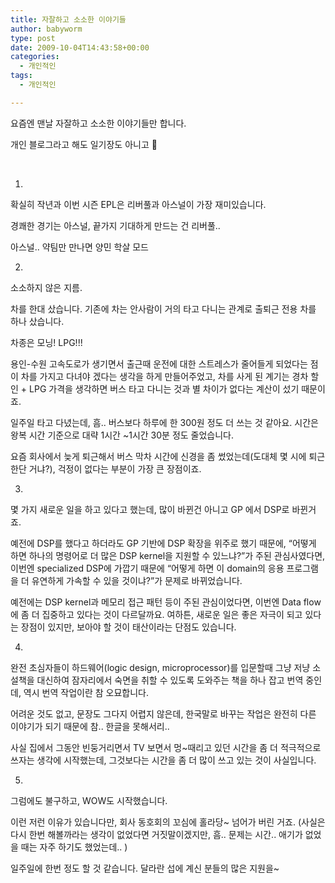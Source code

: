 ```yaml
---
title: 자잘하고 소소한 이야기들
author: babyworm
type: post
date: 2009-10-04T14:43:58+00:00
categories:
  - 개인적인
tags:
  - 개인적인

---
```

요즘엔 맨날 자잘하고 소소한 이야기들만 합니다.

<span class="Apple-style-span" style="background-color: rgb(255, 255, 255);">개인 블로그라고 해도 일기장도 아니고 🙂</span>

<span class="Apple-style-span" style="background-color: rgb(255, 255, 255);"><br></span>

1.

확실히 작년과 이번 시즌 EPL은 리버풀과 아스널이 가장 재미있습니다.

경쾌한 경기는 아스널, 끝가지 기대하게 만드는 건 리버풀..

아스널.. 약팀만 만나면 양민 학살 모드

2.

소소하지 않은 지름.

차를 한대 샀습니다. 기존에 차는 안사람이 거의 타고 다니는 관계로 출퇴근 전용 차를 하나 샀습니다.

차종은 모닝! LPG!!!

용인-수원 고속도로가 생기면서 출근때 운전에 대한 스트레스가 줄어들게 되었다는 점이 차를 가지고 다녀야 겠다는 생각을 하게 만들어주었고, 차를 사게 된 계기는 경차 할인 + LPG 가격을 생각하면 버스 타고 다니는 것과 별 차이가 없다는 계산이 섰기 때문이죠.

일주일 타고 다녔는데, 흠.. 버스보다 하루에 한 300원 정도 더 쓰는 것 같아요. 시간은 왕복 시간 기준으로 대략 1시간 ~1시간 30분 정도 줄었습니다.

요즘 회사에서 늦게 퇴근해서 버스 막차 시간에 신경을 좀 썼었는데(도대체 몇 시에 퇴근한단 거냐?), 걱정이 없다는 부분이 가장 큰 장점이죠.

3.

몇 가지 새로운 일을 하고 있다고 했는데, 많이 바뀐건 아니고 GP 에서 DSP로 바뀐거죠.

예전에 DSP를 했다고 하더라도 GP 기반에 DSP 확장을 위주로 했기 때문에, “어떻게 하면 하나의 명령어로 더 많은 DSP kernel을 지원할 수 있느냐?”가 주된 관심사였다면, 이번엔 specialized DSP에 가깝기 때문에 “어떻게 하면 이 domain의 응용 프로그램을 더 유연하게 가속할 수 있을 것이냐?”가 문제로 바뀌었습니다.

예전에는 DSP kernel과 메모리 접근 패턴 등이 주된 관심이었다면, 이번엔 Data flow에 좀 더 집중하고 있다는 것이 다르달까요. 여하튼, 새로운 일은 좋은 자극이 되고 있다는 장점이 있지만, 보아야 할 것이 태산이라는 단점도 있습니다.

4.

완전 초심자들이 하드웨어(logic design, microprocessor)를 입문할때 그냥 저냥 소설책을 대신하여 잠자리에서 숙면을 취할 수 있도록 도와주는 책을 하나 잡고 번역 중인데, 역시 번역 작업이란 참 오묘합니다.

어려운 것도 없고, 문장도 그다지 어렵지 않은데, 한국말로 바꾸는 작업은 완전히 다른 이야기가 되기 때문에 참.. 한글을 못해서리..

사실 집에서 그동안 빈둥거리면서 TV 보면서 멍~때리고 있던 시간을 좀 더 적극적으로 쓰자는 생각에 시작했는데, 그것보다는 시간을 좀 더 많이 쓰고 있는 것이 사실입니다.

5.

그럼에도 불구하고, WOW도 시작했습니다.

이런 저런 이유가 있습니다만, 회사 동호회의 꼬심에 홀라당~ 넘어가 버린 거죠. (사실은 다시 한번 해볼까라는 생각이 없었다면 거짓말이겠지만, 흠.. 문제는 시간.. 애기가 없었을 때는 자주 하기도 했었는데.. )

일주일에 한번 정도 할 것 같습니다. 달라란 섭에 계신 분들의 많은 지원을~
